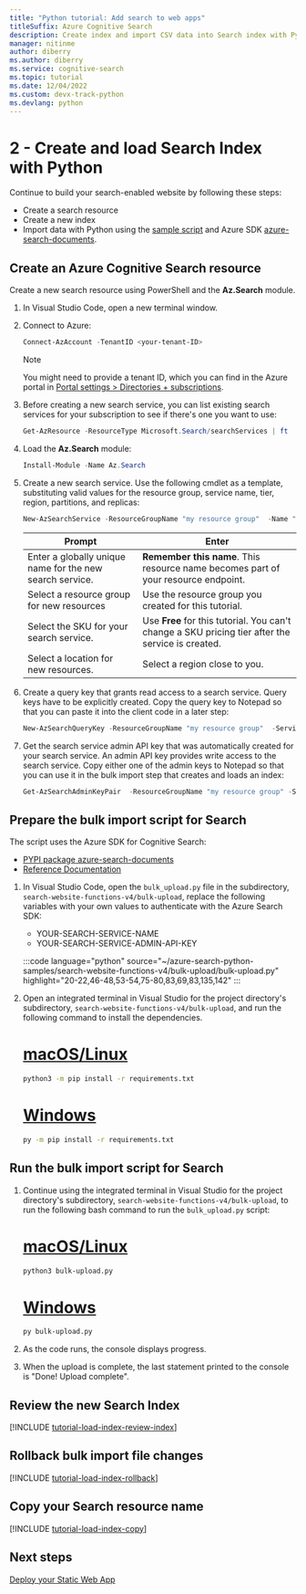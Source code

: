 ```yaml
---
title: "Python tutorial: Add search to web apps" 
titleSuffix: Azure Cognitive Search
description: Create index and import CSV data into Search index with Python using the PYPI package SDK azure-search-documents.
manager: nitinme
author: diberry
ms.author: diberry
ms.service: cognitive-search
ms.topic: tutorial
ms.date: 12/04/2022
ms.custom: devx-track-python
ms.devlang: python
---
```


# 2 - Create and load Search Index with Python

Continue to build your search-enabled website by following these steps:
* Create a search resource
* Create a new index
* Import data with Python using the [sample script](https://github.com/Azure-Samples/azure-search-python-samples/blob/main/search-website-functions-v4/bulk-upload/bulk-upload.py) and Azure SDK [azure-search-documents](https://pypi.org/project/azure-search-documents/).

## Create an Azure Cognitive Search resource

Create a new search resource using PowerShell and the **Az.Search** module.

1. In Visual Studio Code, open a new terminal window.

1. Connect to Azure:

   ```powershell
   Connect-AzAccount -TenantID <your-tenant-ID>
   ```

   > [!NOTE]
   > You might need to provide a tenant ID, which you can find in the Azure portal in [Portal settings > Directories + subscriptions](../azure-portal/set-preferences.md).

1. Before creating a new search service, you can list existing search services for your subscription to see if there's one you want to use:

   ```powershell
   Get-AzResource -ResourceType Microsoft.Search/searchServices | ft
   ```

1. Load the **Az.Search** module: 

   ```powershell
   Install-Module -Name Az.Search
   ```

1. Create a new search service. Use the following cmdlet as a template, substituting valid values for the resource group, service name, tier, region, partitions, and replicas:

   ```powershell
   New-AzSearchService -ResourceGroupName "my resource group"  -Name "myDemoSearchSvc" -Sku "Free" -Location "West US" -PartitionCount 1 -ReplicaCount 1 -HostingMode Default
   ```

    |Prompt|Enter|
    |--|--|
    |Enter a globally unique name for the new search service.|**Remember this name**. This resource name becomes part of your resource endpoint.|
    |Select a resource group for new resources|Use the resource group you created for this tutorial.|
    |Select the SKU for your search service.|Use **Free** for this tutorial. You can't change a SKU pricing tier after the service is created.|
    |Select a location for new resources.|Select a region close to you.|

1. Create a query key that grants read access to a search service. Query keys have to be explicitly created. Copy the query key to Notepad so that you can paste it into the client code in a later step:

   ```powershell
   New-AzSearchQueryKey -ResourceGroupName "my resource group"  -ServiceName "myDemoSearchSvc" -Name "mySrchQueryKey"
   ```

1. Get the search service admin API key that was automatically created for your search service. An admin API key provides write access to the search service. Copy either one of the admin keys to Notepad so that you can use it in the bulk import step that creates and loads an index:

   ```powershell
   Get-AzSearchAdminKeyPair  -ResourceGroupName "my resource group" -ServiceName "myDemoSearchSvc" 
   ```

## Prepare the bulk import script for Search

The script uses the Azure SDK for Cognitive Search:

* [PYPI package azure-search-documents](https://pypi.org/project/azure-search-documents/)
* [Reference Documentation](/python/api/azure-search-documents)

1. In Visual Studio Code, open the `bulk_upload.py` file in the subdirectory,  `search-website-functions-v4/bulk-upload`, replace the following variables with your own values to authenticate with the Azure Search SDK:

    * YOUR-SEARCH-SERVICE-NAME
    * YOUR-SEARCH-SERVICE-ADMIN-API-KEY

    :::code language="python" source="~/azure-search-python-samples/search-website-functions-v4/bulk-upload/bulk-upload.py" highlight="20-22,46-48,53-54,75-80,83,69,83,135,142" :::

1. Open an integrated terminal in Visual Studio for the project directory's subdirectory, `search-website-functions-v4/bulk-upload`, and run the following command to install the dependencies. 

    # [macOS/Linux](#tab/linux-install)
    
    ```bash
    python3 -m pip install -r requirements.txt 
    ```
    
    # [Windows](#tab/windows-install)

    ```bash
    py -m pip install -r requirements.txt 
    ```

## Run the bulk import script for Search

1. Continue using the integrated terminal in Visual Studio for the project directory's subdirectory, `search-website-functions-v4/bulk-upload`, to run the following bash command to run the `bulk_upload.py` script:

    # [macOS/Linux](#tab/linux-run)
    
    ```bash
    python3 bulk-upload.py
    ```
    
    # [Windows](#tab/windows-run)

    ```bash
    py bulk-upload.py
    ```


1. As the code runs, the console displays progress. 
1. When the upload is complete, the last statement printed to the console is "Done! Upload complete".

## Review the new Search Index

[!INCLUDE [tutorial-load-index-review-index](includes/tutorial-add-search-website-load-index-review.md)]

## Rollback bulk import file changes

[!INCLUDE [tutorial-load-index-rollback](includes/tutorial-add-search-website-load-index-rollback-changes.md)]

## Copy your Search resource name

[!INCLUDE [tutorial-load-index-copy](includes/tutorial-add-search-website-load-index-copy-resource-name.md)]

## Next steps

[Deploy your Static Web App](tutorial-python-deploy-static-web-app.md)